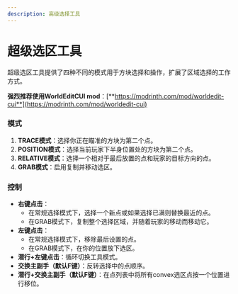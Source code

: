 ```yaml
---
description: 高级选择工具
---
```


# 超级选区工具

超级选区工具提供了四种不同的模式用于方块选择和操作，扩展了区域选择的工作方式。

**强烈推荐使用WorldEditCUI mod**：[**https://modrinth.com/mod/worldedit-cui**](https://modrinth.com/mod/worldedit-cui)

### 模式

1. **TRACE模式**：选择你正在瞄准的方块为第二个点。
2. **POSITION模式**：选择当前玩家下半身位置处的方块为第二个点。
3. **RELATIVE模式**：选择一个相对于最后放置的点和玩家的目标方向的点。
4. **GRAB模式**：启用复制并移动选区。

### 控制

* **右键点击**：
  * 在常规选择模式下，选择一个新点或如果选择已满则替换最近的点。
  * 在GRAB模式下，复制整个选择区域，并随着玩家的移动而移动它。
* **左键点击**：
  * 在常规选择模式下，移除最后设置的点。
  * 在GRAB模式下，在你的位置放下选区。
* **潜行+左键点击**：循环切换工具模式。
* **交换主副手（默认F键）**：反转选择中的点顺序。
* **潜行+交换主副手（默认F键）**：在点列表中将所有convex选区点按一个位置进行移位。

